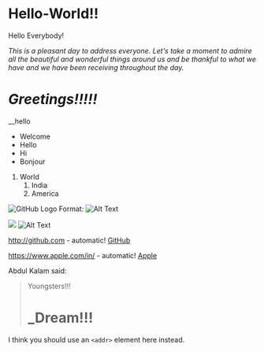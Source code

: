 # Hello-World!!


Hello Everybody!

*This is a pleasant day to address everyone. Let's take a moment to admire all the beautiful and wonderful things around us and be thankful to what we have and we have been receiving throughout the day.*

# *Greetings!!!!!*

__hello

* Welcome
* Hello
* Hi
* Bonjour

1. World
   1. India
   1. America

![GitHub Logo](/images/logo.png)
Format: ![Alt Text](url) 

![](/downloads/apple.jpeg)
![Alt Text](https://image.freepik.com/free-icon/apple-logo_318-40184.jpg)
 
 http://github.com - automatic!
[GitHub](http://github.com)

https://www.apple.com/in/ - automatic!
[Apple](https://www.apple.com/in/)

Abdul Kalam said:
> Youngsters!!!
> # _Dream!!!

I think you should use an
`<addr>` element here instead.


